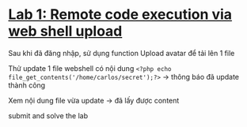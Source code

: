 # [Lab 1: Remote code execution via web shell upload](https://portswigger.net/web-security/file-upload/lab-file-upload-remote-code-execution-via-web-shell-upload)

Sau khi đã đăng nhập, sử dụng function Upload avatar để tải lên 1 file

Thử update 1 file webshell có nội dung `<?php echo file_get_contents('/home/carlos/secret');?>`
→ thông báo đã update thành công



Xem nội dung file vừa update → đã lấy được content




submit and solve the lab

